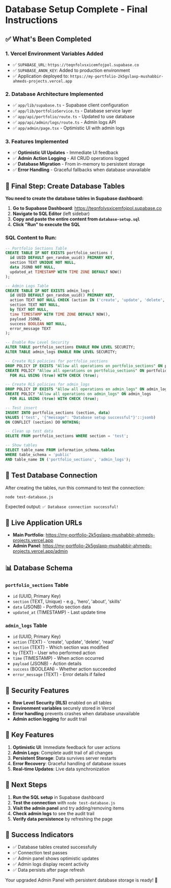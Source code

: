 # Database Setup Complete - Final Instructions

## ✅ What's Been Completed

### 1. **Vercel Environment Variables Added**
- ✅ `SUPABASE_URL`: `https://teqnfolvsxicemfojpol.supabase.co`
- ✅ `SUPABASE_ANON_KEY`: Added to production environment
- ✅ Application deployed to: `https://my-portfolio-2k5gslaxp-mushabbir-ahmeds-projects.vercel.app`

### 2. **Database Architecture Implemented**
- ✅ `app/lib/supabase.ts` - Supabase client configuration
- ✅ `app/lib/portfolioService.ts` - Database service layer
- ✅ `app/api/portfolio/route.ts` - Updated to use database
- ✅ `app/api/admin/logs/route.ts` - Admin logs API
- ✅ `app/admin/page.tsx` - Optimistic UI with admin logs

### 3. **Features Implemented**
- ✅ **Optimistic UI Updates** - Immediate UI feedback
- ✅ **Admin Action Logging** - All CRUD operations logged
- ✅ **Database Migration** - From in-memory to persistent storage
- ✅ **Error Handling** - Graceful fallbacks when database unavailable

## 🔧 Final Step: Create Database Tables

**You need to create the database tables in Supabase dashboard:**

1. **Go to Supabase Dashboard**: https://teqnfolvsxicemfojpol.supabase.co
2. **Navigate to SQL Editor** (left sidebar)
3. **Copy and paste the entire content from `database-setup.sql`**
4. **Click "Run" to execute the SQL**

### SQL Content to Run:
```sql
-- Portfolio Sections Table
CREATE TABLE IF NOT EXISTS portfolio_sections (
  id UUID DEFAULT gen_random_uuid() PRIMARY KEY,
  section TEXT UNIQUE NOT NULL,
  data JSONB NOT NULL,
  updated_at TIMESTAMP WITH TIME ZONE DEFAULT NOW()
);

-- Admin Logs Table
CREATE TABLE IF NOT EXISTS admin_logs (
  id UUID DEFAULT gen_random_uuid() PRIMARY KEY,
  action TEXT NOT NULL CHECK (action IN ('create', 'update', 'delete', 'read')),
  section TEXT NOT NULL,
  by TEXT NOT NULL,
  time TIMESTAMP WITH TIME ZONE DEFAULT NOW(),
  payload JSONB,
  success BOOLEAN NOT NULL,
  error_message TEXT
);

-- Enable Row Level Security
ALTER TABLE portfolio_sections ENABLE ROW LEVEL SECURITY;
ALTER TABLE admin_logs ENABLE ROW LEVEL SECURITY;

-- Create RLS policies for portfolio_sections
DROP POLICY IF EXISTS "Allow all operations on portfolio_sections" ON portfolio_sections;
CREATE POLICY "Allow all operations on portfolio_sections" ON portfolio_sections
  FOR ALL USING (true) WITH CHECK (true);

-- Create RLS policies for admin_logs
DROP POLICY IF EXISTS "Allow all operations on admin_logs" ON admin_logs;
CREATE POLICY "Allow all operations on admin_logs" ON admin_logs
  FOR ALL USING (true) WITH CHECK (true);

-- Test insert
INSERT INTO portfolio_sections (section, data) 
VALUES ('test', '{"message": "Database setup successful"}'::jsonb)
ON CONFLICT (section) DO NOTHING;

-- Clean up test data
DELETE FROM portfolio_sections WHERE section = 'test';

-- Show tables
SELECT table_name FROM information_schema.tables 
WHERE table_schema = 'public' 
AND table_name IN ('portfolio_sections', 'admin_logs');
```

## 🧪 Test Database Connection

After creating the tables, run this command to test the connection:

```bash
node test-database.js
```

Expected output: `✅ Database connection successful!`

## 🚀 Live Application URLs

- **Main Portfolio**: https://my-portfolio-2k5gslaxp-mushabbir-ahmeds-projects.vercel.app
- **Admin Panel**: https://my-portfolio-2k5gslaxp-mushabbir-ahmeds-projects.vercel.app/admin

## 📊 Database Schema

### `portfolio_sections` Table
- `id` (UUID, Primary Key)
- `section` (TEXT, Unique) - e.g., 'hero', 'about', 'skills'
- `data` (JSONB) - Portfolio section data
- `updated_at` (TIMESTAMP) - Last update time

### `admin_logs` Table
- `id` (UUID, Primary Key)
- `action` (TEXT) - 'create', 'update', 'delete', 'read'
- `section` (TEXT) - Which section was modified
- `by` (TEXT) - User who performed action
- `time` (TIMESTAMP) - When action occurred
- `payload` (JSONB) - Action details
- `success` (BOOLEAN) - Whether action succeeded
- `error_message` (TEXT) - Error details if failed

## 🔐 Security Features

- **Row Level Security (RLS)** enabled on all tables
- **Environment variables** securely stored in Vercel
- **Error handling** prevents crashes when database unavailable
- **Admin action logging** for audit trail

## 🎯 Key Features

1. **Optimistic UI**: Immediate feedback for user actions
2. **Admin Logs**: Complete audit trail of all changes
3. **Persistent Storage**: Data survives server restarts
4. **Error Recovery**: Graceful handling of database issues
5. **Real-time Updates**: Live data synchronization

## 📝 Next Steps

1. **Run the SQL setup** in Supabase dashboard
2. **Test the connection** with `node test-database.js`
3. **Visit the admin panel** and try adding/removing items
4. **Check admin logs** to see the audit trail
5. **Verify data persistence** by refreshing the page

## 🎉 Success Indicators

- ✅ Database tables created successfully
- ✅ Connection test passes
- ✅ Admin panel shows optimistic updates
- ✅ Admin logs display recent activity
- ✅ Data persists after page refresh

Your upgraded Admin Panel with persistent database storage is ready! 🚀 